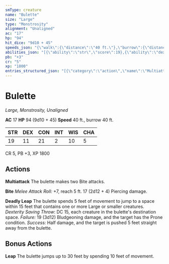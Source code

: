 ```yaml
---
smType: creature
name: "Bulette"
size: "Large"
type: "Monstrosity"
alignment: "Unaligned"
ac: "17"
hp: "94"
hit_dice: "9d10 + 45"
speeds_json: "{\"walk\":{\"distance\":\"40 ft.\"},\"burrow\":{\"distance\":\"40 ft.\"}}"
abilities_json: "[{\"ability\":\"str\",\"score\":19},{\"ability\":\"dex\",\"score\":11},{\"ability\":\"con\",\"score\":21},{\"ability\":\"int\",\"score\":2},{\"ability\":\"wis\",\"score\":10},{\"ability\":\"cha\",\"score\":5}]"
pb: "+3"
cr: "5"
xp: "1800"
entries_structured_json: "[{\"category\":\"action\",\"name\":\"Multiattack\",\"text\":\"The bulette makes two Bite attacks.\"},{\"category\":\"action\",\"name\":\"Bite\",\"text\":\"*Melee Attack Roll:* +7, reach 5 ft. 17 (2d12 + 4) Piercing damage.\"},{\"category\":\"action\",\"name\":\"Deadly Leap\",\"text\":\"The bulette spends 5 feet of movement to jump to a space within 15 feet that contains one or more Large or smaller creatures. *Dexterity Saving Throw*: DC 15, each creature in the bulette's destination space. *Failure:*  19 (3d12) Bludgeoning damage, and the target has the Prone condition. *Success:*  Half damage, and the target is pushed 5 feet straight away from the bulette.\"},{\"category\":\"bonus\",\"name\":\"Leap\",\"text\":\"The bulette jumps up to 30 feet by spending 10 feet of movement.\"}]"
---
```


# Bulette
*Large, Monstrosity, Unaligned*

**AC** 17
**HP** 94 (9d10 + 45)
**Speed** 40 ft., burrow 40 ft.

| STR | DEX | CON | INT | WIS | CHA |
| --- | --- | --- | --- | --- | --- |
| 19 | 11 | 21 | 2 | 10 | 5 |

CR 5, PB +3, XP 1800

## Actions

**Multiattack**
The bulette makes two Bite attacks.

**Bite**
*Melee Attack Roll:* +7, reach 5 ft. 17 (2d12 + 4) Piercing damage.

**Deadly Leap**
The bulette spends 5 feet of movement to jump to a space within 15 feet that contains one or more Large or smaller creatures. *Dexterity Saving Throw*: DC 15, each creature in the bulette's destination space. *Failure:*  19 (3d12) Bludgeoning damage, and the target has the Prone condition. *Success:*  Half damage, and the target is pushed 5 feet straight away from the bulette.

## Bonus Actions

**Leap**
The bulette jumps up to 30 feet by spending 10 feet of movement.

